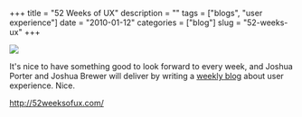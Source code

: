 +++
title = "52 Weeks of UX"
description = ""
tags = ["blogs", "user experience"]
date = "2010-01-12"
categories = ["blog"]
slug = "52-weeks-ux"
+++



  <div class="notebook-screenshot"><a href="http://52weeksofux.com/"><img src="/media/bluga/wt4b4c70c2251a4_large.jpg"/></a></div><p>It's nice to have something good to look forward to every week, and Joshua Porter and Joshua Brewer will deliver by writing a <a href="http://52weeksofux.com/">weekly blog</a> about user experience. Nice.</p>

    
  <a href="http://52weeksofux.com/">http://52weeksofux.com/</a>
